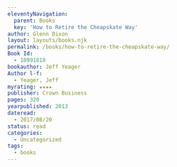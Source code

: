 ```yaml
---
eleventyNavigation:
  parent: Books
  key: 'How to Retire the Cheapskate Way'
author: Glenn Dixon
layout: layouts/books.njk
permalink: /books/how-to-retire-the-cheapskate-way/
Book Id:
  - 18991818
bookauthor: Jeff Yeager
Author l-f:
  - Yeager, Jeff
myrating: ★★★★
publisher: Crown Business
pages: 320
yearpublished: 2013
dateread:
  - 2017/08/20
status: read
categories:
  - Uncategorized
tags:
  - books
---
```

